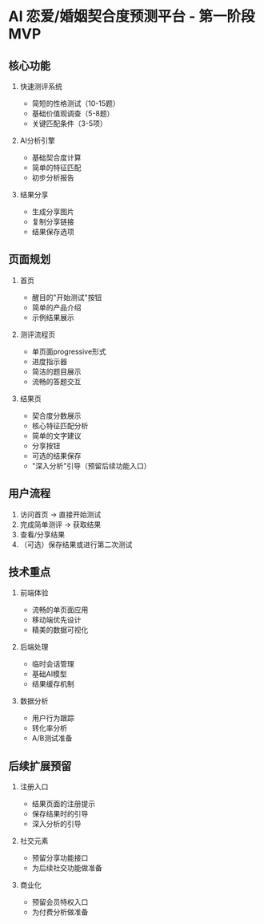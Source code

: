 # AI 恋爱/婚姻契合度预测平台 - 第一阶段 MVP
## 核心功能
1. 快速测评系统
   - 简短的性格测试（10-15题）
   - 基础价值观调查（5-8题）
   - 关键匹配条件（3-5项）

2. AI分析引擎
   - 基础契合度计算
   - 简单的特征匹配
   - 初步分析报告

3. 结果分享
   - 生成分享图片
   - 复制分享链接
   - 结果保存选项

## 页面规划

1. 首页
   - 醒目的"开始测试"按钮
   - 简单的产品介绍
   - 示例结果展示

2. 测评流程页
   - 单页面progressive形式
   - 进度指示器
   - 简洁的题目展示
   - 流畅的答题交互

3. 结果页
   - 契合度分数展示
   - 核心特征匹配分析
   - 简单的文字建议
   - 分享按钮
   - 可选的结果保存
   - "深入分析"引导（预留后续功能入口）

## 用户流程
1. 访问首页 → 直接开始测试
2. 完成简单测评 → 获取结果
3. 查看/分享结果
4. （可选）保存结果或进行第二次测试

## 技术重点
1. 前端体验
   - 流畅的单页面应用
   - 移动端优先设计
   - 精美的数据可视化

2. 后端处理
   - 临时会话管理
   - 基础AI模型
   - 结果缓存机制

3. 数据分析
   - 用户行为跟踪
   - 转化率分析
   - A/B测试准备

## 后续扩展预留
1. 注册入口
   - 结果页面的注册提示
   - 保存结果时的引导
   - 深入分析的引导

2. 社交元素
   - 预留分享功能接口
   - 为后续社交功能做准备

3. 商业化
   - 预留会员特权入口
   - 为付费分析做准备 